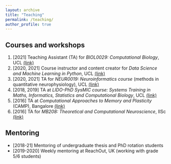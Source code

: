 ```yaml
---
layout: archive
title: "Teaching"
permalink: /teaching/
author_profile: true
---
```


## Courses and workshops
1. [2021]	Teaching Assistant (TA) for *BIOL0029: Computational Biology*, UCL [(link)](https://moodle.ucl.ac.uk/course/info.php?id=623)
2. [2020, 2021]	Course instructor and content creator for *Data Science and Machine Learning in Python*, UCL [(link)](https://learntodiscover.ai/)
3. [2020, 2021]	TA for *NEUR0019: Neuroinformatics course* (methods in quantitative neurophysiology), UCL [(link)](https://www.ucl.ac.uk/cortexlab/neuroinformatics-class-page)
4. [2018, 2019]	TA at *LIDO-PhD SysMIC course: Systems Training in Maths, Informatics, Statistics and Computational Biology*, UCL [(link)](https://sysmic.ac.uk/)
5. [2016] TA at *Computational Approaches to Memory and Plasticity* (CAMP), Bangalore [(link)](https://camp.ncbs.res.in/)
6. [2016]	TA for *MB208: Theoretical and Computational Neuroscience*, IISc [(link)](http://mbu.iisc.ac.in/~mb208/)

## Mentoring
- [2018-21] Mentoring of undergraduate thesis and PhD rotation students 
- [2019-2020] Weekly mentoring at ReachOut, UK (working with grade 5/6 students)

